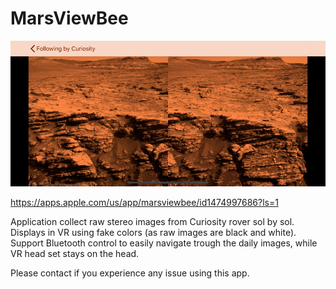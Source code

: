 # MarsViewBee

![Curiosity stereo image vr](939x0w.jpg)

https://apps.apple.com/us/app/marsviewbee/id1474997686?ls=1

Application collect raw stereo images from Curiosity rover sol by sol. Displays in VR using fake colors (as raw images are black and white). 
Support Bluetooth control to easily navigate trough the daily images, while VR head set stays on the head.

Please contact if you experience any issue using this app.
